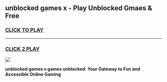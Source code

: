 
## unblocked games x - Play Unblocked Gmaes & Free
<h3>
<a href="https://news.freeplayer.one?title=unblocked_games_x&ref=16F">CLICK TO PLAY</a></h3>
<hr>

<h3>
<a href="https://news.freeplayer.one?title=unblocked_games_x&ref=16F">CLICK 2 PLAY</a>
  
</h3>

<a href="https://news.freeplayer.one?title=unblocked_games_x&ref=16F/"><img src="https://clearcache.store/games.png"></a>


**unblocked games x games unblocked: Your Gateway to Fun and Accessible Online Gaming**
